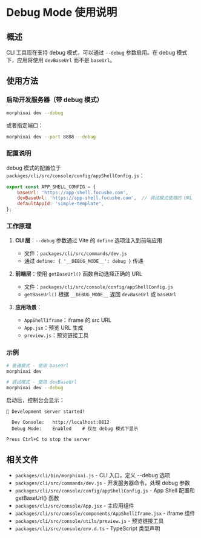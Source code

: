 # Debug Mode 使用说明

## 概述

CLI 工具现在支持 debug 模式，可以通过 `--debug` 参数启用。在 debug 模式下，应用将使用 `devBaseUrl` 而不是 `baseUrl`。

## 使用方法

### 启动开发服务器（带 debug 模式）

```bash
morphixai dev --debug
```

或者指定端口：

```bash
morphixai dev --port 8888 --debug
```

### 配置说明

debug 模式的配置位于 `packages/cli/src/console/config/appShellConfig.js`：

```javascript
export const APP_SHELL_CONFIG = {
    baseUrl: 'https://app-shell.focusbe.com',
    devBaseUrl: 'https://app-shell.focusbe.com',  // 调试模式使用的 URL
    defaultAppId: 'simple-template',
};
```

### 工作原理

1. **CLI 层**：`--debug` 参数通过 Vite 的 `define` 选项注入到前端应用
   - 文件：`packages/cli/src/commands/dev.js`
   - 通过 `define: { '__DEBUG_MODE__': debug }` 传递

2. **前端层**：使用 `getBaseUrl()` 函数自动选择正确的 URL
   - 文件：`packages/cli/src/console/config/appShellConfig.js`
   - `getBaseUrl()` 根据 `__DEBUG_MODE__` 返回 `devBaseUrl` 或 `baseUrl`

3. **应用场景**：
   - `AppShellIframe`：iframe 的 src URL
   - `App.jsx`：预览 URL 生成
   - `preview.js`：预览链接工具

### 示例

```bash
# 普通模式 - 使用 baseUrl
morphixai dev

# 调试模式 - 使用 devBaseUrl
morphixai dev --debug
```

启动后，控制台会显示：

```
🚀 Development server started!

  Dev Console:   http://localhost:8812
  Debug Mode:    Enabled    # 仅在 debug 模式下显示

Press Ctrl+C to stop the server
```

## 相关文件

- `packages/cli/bin/morphixai.js` - CLI 入口，定义 --debug 选项
- `packages/cli/src/commands/dev.js` - 开发服务器命令，处理 debug 参数
- `packages/cli/src/console/config/appShellConfig.js` - App Shell 配置和 getBaseUrl() 函数
- `packages/cli/src/console/App.jsx` - 主应用组件
- `packages/cli/src/console/components/AppShellIframe.jsx` - iframe 组件
- `packages/cli/src/console/utils/preview.js` - 预览链接工具
- `packages/cli/src/console/env.d.ts` - TypeScript 类型声明

